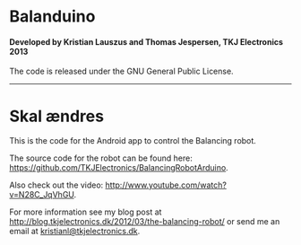 # Balanduino
#### Developed by Kristian Lauszus and Thomas Jespersen, TKJ Electronics 2013

The code is released under the GNU General Public License.
_________

# Skal ændres

This is the code for the Android app to control the Balancing robot.

The source code for the robot can be found here: <https://github.com/TKJElectronics/BalancingRobotArduino>.

Also check out the video: <http://www.youtube.com/watch?v=N28C_JqVhGU>.

For more information see my blog post at <http://blog.tkjelectronics.dk/2012/03/the-balancing-robot/> or send me an email at <kristianl@tkjelectronics.dk>.